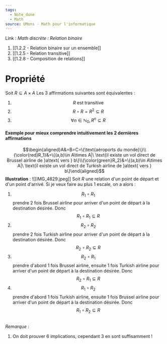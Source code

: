 ```yaml
---
tags:
  - Note_done
  - Math
source: UMons - Math pour l'informatique
---
```


Link :
_Math discrète : Relation binaire_
1. [[1.2.2 - Relation binaire sur un ensemble]]
2. [[1.2.5 - Relation transitive]]
3. [[1.2.8 - Composition de relations]]

# Propriété
Soit $R\subseteq A\times A$ 
Les 3 affirmations suivantes sont équivalentes :
1. $$R \text{ est transitive}$$
2. $$R\circ R=R^2\subseteq R$$
3. $$\forall n\in\mathbb{N}_0, R^n\subseteq R$$

#### Exemple pour mieux comprendre intuitivement les 2 dernières affirmations 
$$\begin{aligned}A&=B=C=\{\text{aéroports du monde}\}\\{\color{red}R_1}&=\{(a,b)\in A\times A|\ \text{il existe un vol direct de Brussel airline de }a\text{ vers } b\}\\{\color{green}R_2}&=\{(a,b)\in A\times A|\ \text{il existe un vol direct de Turkish airline de }a\text{ vers } b\}\end{aligned}$$
**Illustration** : ![[IMG_4829.jpeg]]
Soit $R$ une relation d'un point de départ et d'un point d'arrivé. 
Si je veux faire au plus 1 escale, on a alors :
1. $$R_1\circ R_1$$ prendre 2 fois Brussel airline pour arriver d'un point de départ à la destination désirée. Donc $$R_1\circ R_1\subseteq R$$ 
2. $$R_2\circ R_2$$ prendre 2 fois Turkish airline pour arriver d'un point de départ à la destination désirée. Donc $$R_2\circ R_2\subseteq R$$
3. $$R_2\circ R_1$$ prendre d'abord 1 fois Brussel airline, ensuite 1 fois Turkish airline pour arriver d'un point de départ à la destination désirée. Donc $$R_2\circ R_1\subseteq R$$
4. $$R_1\circ R_2$$ prendre d'abord 1 fois Turkish airline, ensuite 1 fois Brussel airline pour arriver d'un point de départ à la destination désirée. Donc $$R_1\circ R_2\subseteq R$$

\
_Remarque_ :
1. On doit prouver 6 implications, cependant 3 en sont suffisamment !
